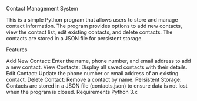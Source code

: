 Contact Management System


This is a simple Python program that allows users to store and manage contact information. The program provides options to add new contacts, view the contact list, edit existing contacts, and delete contacts. The contacts are stored in a JSON file for persistent storage.

Features


Add New Contact: Enter the name, phone number, and email address to add a new contact.
View Contacts: Display all saved contacts with their details.
Edit Contact: Update the phone number or email address of an existing contact.
Delete Contact: Remove a contact by name.
Persistent Storage: Contacts are stored in a JSON file (contacts.json) to ensure data is not lost when the program is closed.
Requirements
Python 3.x
